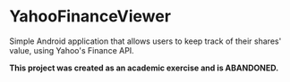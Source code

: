YahooFinanceViewer
==================

Simple Android application that allows users to keep track of their shares' value, using Yahoo's Finance API.

**This project was created as an academic exercise and is ABANDONED.**
